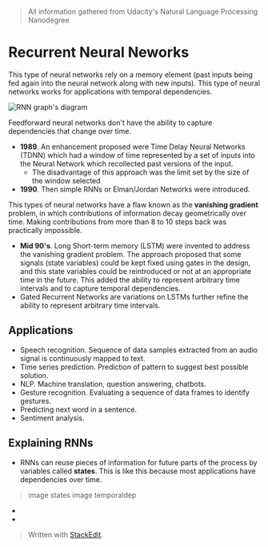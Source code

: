 > All information gathered from Udacity's Natural Language Processing Nanodegree

# Recurrent Neural Neworks

This type of neural networks rely on a memory element (past inputs being fed again into the neural network along with new inputs). This type of neural networks works for applications with temporal dependencies. 

![RNN graph's diagram](https://raw.githubusercontent.com/euphonie/study-notes/master/Computer%20Science/Theory/Natural%20Language%20Processing/rnn.png)

Feedforward neural networks don't have the ability to capture dependencies that change over time.

- **1989**. An enhancement proposed were Time Delay Neural Networks (TDNN) which had a window of time represented by a set of inputs into the Neural Network which recollected past versions of the input. 
	- The disadvantage of this approach was the limit set by the size of the window selected
- **1990**. Then simple RNNs or Elman/Jordan Networks were introduced.

This types of neural networks have a flaw known as the **vanishing gradient** problem, in which contributions of information decay geometrically over time. Making contributions from more than  8 to 10 steps back was practically impossible.

- **Mid 90's**. Long Short-term memory (LSTM) were invented to address the vanishing gradient problem. The approach proposed that some signals (state variables) could be kept fixed using gates in the design, and this state variables could be reintroduced or not at an appropriate time in the future. This added the ability to represent arbitrary time intervals and to capture temporal dependencies.
- Gated Recurrent Networks are variations on LSTMs further refine the ability to represent arbitrary time intervals.

## Applications

- Speech recognition. Sequence of data samples extracted from an audio signal is continuously mapped to text. 
- Time series prediction. Prediction of pattern to suggest best possible solution.
- NLP. Machine translation, question answering, chatbots.
- Gesture recognition. Evaluating a sequence of data frames to identify gestures.
- Predicting next word in a sentence.
- Sentiment analysis.

## Explaining RNNs

- RNNs can reuse pieces of information for future parts of the process by variables called **states**. This is like this because most applications have dependencies over time.

> image states
>image temporaldep

- 
- 

> Written with [StackEdit](https://stackedit.io/).
<!--stackedit_data:
eyJoaXN0b3J5IjpbMjEyNDgyMjc0MCwyMzgzODYwMSwtNDA0ND
E4NDQsLTQ5MTkzODc0NiwtMTEwMTQ1MDkwOCw0NTg5MjA0MTMs
MTA4NTAwODc2OCwxNDAyNzUyMDU3LDE5ODY2Nzc2NDIsMTAwMz
A2MTc5MywtMTA1MjM5NTU2MywtNTkzMzE4NTE1LDQ2NzEyMDEz
NywxMDkxNjI2ODc5LC0zMzkzNTI4MjYsLTEyMTI4NzMwNDYsMT
MzNTk2NDg0MSw0MDIwMDk1MzEsLTc0NzkyNzA3LDIwODg3ODcx
ODFdfQ==
-->